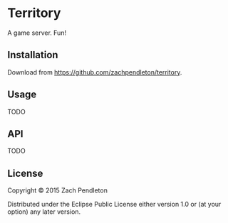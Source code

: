 # Territory

A game server. Fun!

## Installation

Download from https://github.com/zachpendleton/territory.

## Usage

TODO

## API

TODO

## License

Copyright © 2015 Zach Pendleton

Distributed under the Eclipse Public License either version 1.0 or (at
your option) any later version.
